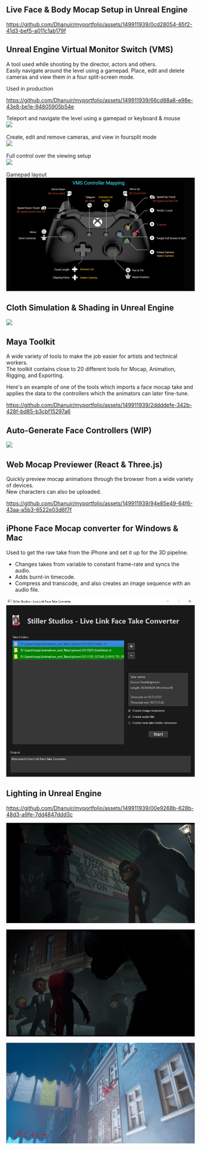 
## Live Face & Body Mocap Setup in Unreal Engine 

https://github.com/Dhanuir/myportfolio/assets/149911939/0cd28054-85f2-41d3-bef5-a011c1ab179f

## Unreal Engine Virtual Monitor Switch (VMS)
A tool used while shooting by the director, actors and others. <br />
Easily navigate around the level using a gamepad. Place, edit and delete cameras and view them in a four split-screen mode. <br />

Used in production

https://github.com/Dhanuir/myportfolio/assets/149911939/66cd88a8-e98e-43e8-be1e-94805905b54e

Teleport and navigate the level using a gamepad or keyboard & mouse<br />
![](ProjectImages/VMS/gifs/VMS_Teleport.gif)

Create, edit and remove cameras, and view in foursplit mode<br />
![](ProjectImages/VMS/gifs/VMS_CreateCameras.gif)

Full control over the viewing setup<br />
![](ProjectImages/VMS/gifs/VMS_Foursplit.gif)

Gamepad layout<br />
![](ProjectImages/VMS/images/GamepadLayout.PNG)

## Cloth Simulation & Shading in Unreal Engine
![](ProjectImages/cloth_sim/cloth_sim_01.gif)

## Maya Toolkit
A wide variety of tools to make the job easier for artists and technical workers. <br />
The toolkit contains close to 20 different tools for Mocap, Animation, Rigging, and Exporting. <br />

Here's an example of one of the tools which imports a face mocap take and applies the data to the controllers which the animators can later fine-tune.<br />

https://github.com/Dhanuir/myportfolio/assets/149911939/2ddddefe-342b-428f-bd85-b3cbf15297a6

## Auto-Generate Face Controllers (WIP)
![](ProjectImages/AutoFaceControllers/AutoFaceControllers_03.gif)

## Web Mocap Previewer (React & Three.js)
Quickly preview mocap animations through the browser from a wide variety of devices. <br />
New characters can also be uploaded.<br />

https://github.com/Dhanuir/myportfolio/assets/149911939/94e85e49-64f6-43aa-a5b3-6522e03d6f7f

## iPhone Face Mocap converter for Windows & Mac
Used to get the raw take from the iPhone and set it up for the 3D pipeline.<br />
- Changes takes from variable to constant frame-rate and syncs the audio.<br />
- Adds burnt-in timecode.<br />
- Compress and transcode, and also creates an image sequence with an audio file.<br />

![](ProjectImages/TakeConverter/TakeConverter.PNG)

## Lighting in Unreal Engine

https://github.com/Dhanuir/myportfolio/assets/149911939/00e9268b-628b-48d3-a9fe-7dd4847ddd3c

![](ProjectImages/Lighting/alley_01.png)

![](ProjectImages/Lighting/alley_02.png)

![](ProjectImages/Lighting/flying_03.png)
